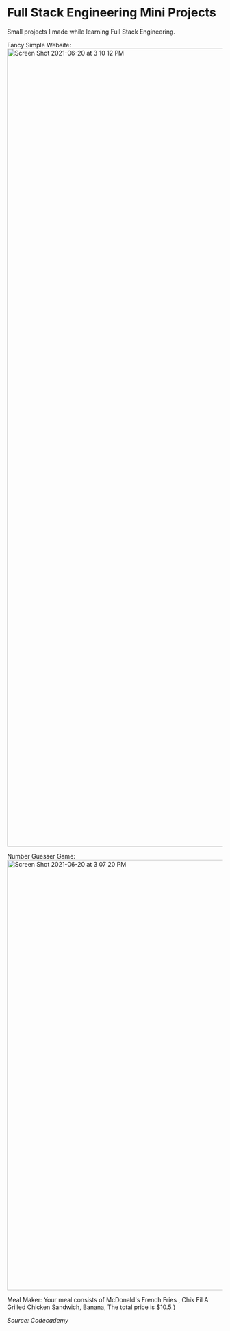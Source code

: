 # Full Stack Engineering Mini Projects
Small projects I made while learning Full Stack Engineering.



Fancy Simple Website:
<img width="1862" alt="Screen Shot 2021-06-20 at 3 10 12 PM" src="https://user-images.githubusercontent.com/74996590/122689711-9ef69280-d1d9-11eb-9d94-ae5faebb4961.png">


Number Guesser Game: 
<img width="1004" alt="Screen Shot 2021-06-20 at 3 07 20 PM" src="https://user-images.githubusercontent.com/74996590/122689681-6f478a80-d1d9-11eb-845d-2ad40c09b0d1.png">

Meal Maker:
Your meal consists of  McDonald's French Fries , Chik Fil A Grilled Chicken Sandwich, Banana, The total price is $10.5.}


_Source: Codecademy_
